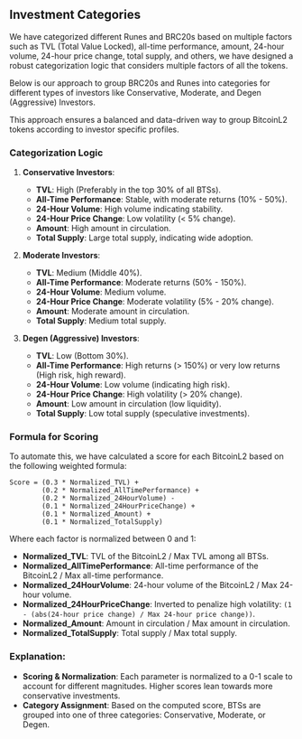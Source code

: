 ## Investment Categories

We have categorized different Runes and BRC20s based on multiple factors such as TVL (Total Value Locked), all-time performance, amount, 24-hour volume, 24-hour price change, total supply, and others, we have designed a robust categorization logic that considers multiple factors of all the tokens.

Below is our approach to group BRC20s and Runes into categories for different types of investors like Conservative, Moderate, and Degen (Aggressive) Investors.

This approach ensures a balanced and data-driven way to group BitcoinL2 tokens according to investor specific profiles.

### Categorization Logic

1. **Conservative Investors**: 
   - **TVL**: High (Preferably in the top 30% of all BTSs).
   - **All-Time Performance**: Stable, with moderate returns (10% - 50%).
   - **24-Hour Volume**: High volume indicating stability.
   - **24-Hour Price Change**: Low volatility (< 5% change).
   - **Amount**: High amount in circulation.
   - **Total Supply**: Large total supply, indicating wide adoption.

2. **Moderate Investors**: 
   - **TVL**: Medium (Middle 40%).
   - **All-Time Performance**: Moderate returns (50% - 150%).
   - **24-Hour Volume**: Medium volume.
   - **24-Hour Price Change**: Moderate volatility (5% - 20% change).
   - **Amount**: Moderate amount in circulation.
   - **Total Supply**: Medium total supply.

3. **Degen (Aggressive) Investors**: 
   - **TVL**: Low (Bottom 30%).
   - **All-Time Performance**: High returns (> 150%) or very low returns (High risk, high reward).
   - **24-Hour Volume**: Low volume (indicating high risk).
   - **24-Hour Price Change**: High volatility (> 20% change).
   - **Amount**: Low amount in circulation (low liquidity).
   - **Total Supply**: Low total supply (speculative investments).

### Formula for Scoring

To automate this, we have calculated a score for each BitcoinL2 based on the following weighted formula:

```
Score = (0.3 * Normalized_TVL) + 
        (0.2 * Normalized_AllTimePerformance) + 
        (0.2 * Normalized_24HourVolume) - 
        (0.1 * Normalized_24HourPriceChange) + 
        (0.1 * Normalized_Amount) + 
        (0.1 * Normalized_TotalSupply)
```

Where each factor is normalized between 0 and 1:

- **Normalized_TVL**: TVL of the BitcoinL2 / Max TVL among all BTSs.
- **Normalized_AllTimePerformance**: All-time performance of the BitcoinL2 / Max all-time performance.
- **Normalized_24HourVolume**: 24-hour volume of the BitcoinL2 / Max 24-hour volume.
- **Normalized_24HourPriceChange**: Inverted to penalize high volatility: `(1 - (abs(24-hour price change) / Max 24-hour price change))`.
- **Normalized_Amount**: Amount in circulation / Max amount in circulation.
- **Normalized_TotalSupply**: Total supply / Max total supply.


### Explanation:

- **Scoring & Normalization**: Each parameter is normalized to a 0-1 scale to account for different magnitudes. Higher scores lean towards more conservative investments.
- **Category Assignment**: Based on the computed score, BTSs are grouped into one of three categories: Conservative, Moderate, or Degen.